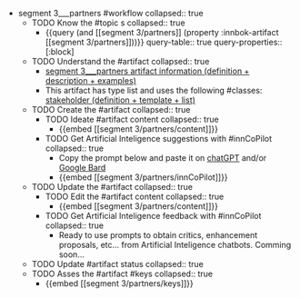 
- segment 3___partners #workflow
   collapsed:: true
  - TODO Know the #topic s
    collapsed:: true
    - {{query (and [[segment 3/partners]] (property :innbok-artifact [[segment 3/partners]]))}}
      query-table:: true
      query-properties:: [:block]
  - TODO Understand the #artifact
    collapsed:: true
    - [segment 3___partners artifact information (definition + description + examples)](https://go.innbok.com/#/page/innBoK%2Fsegment-%28id%29%2Fpartners%2Finfo)
    - This artifact has type list and uses the following #classes: [stakeholder (definition + template + list)](https://go.innbok.com/#/page/innBoK%2Fclass%2Fstakeholder)
  - TODO Create the #artifact
     collapsed:: true
    - TODO Ideate #artifact content
      collapsed:: true
      - {{embed [[segment 3/partners/content]]}}
    - TODO Get Artificial Inteligence suggestions with #innCoPilot
      collapsed:: true
      - Copy the prompt below and paste it on [chatGPT](https://chat.openai.com) and/or [Google Bard](https://bard.google.com/chat)
      - {{embed [[segment 3/partners/innCoPilot]]}}
  - TODO Update the #artifact
    collapsed:: true
    - TODO Edit the #artifact content
     collapsed:: true
      - {{embed [[segment 3/partners/content]]}}
    - TODO Get Artificial Inteligence feedback with #innCoPilot
      collapsed:: true
      - Ready to use prompts to obtain critics, enhancement proposals, etc... from Artificial Inteligence chatbots. Comming soon...
  - TODO Update #artifact status
    collapsed:: true
  - TODO Asses the #artifact #keys
    collapsed:: true
    - {{embed [[segment 3/partners/keys]]}}



